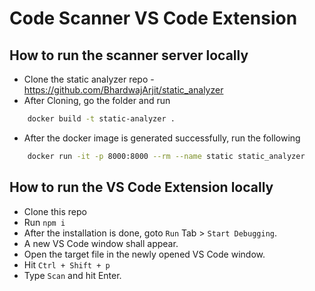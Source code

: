 # Code Scanner VS Code Extension
## How to run the scanner server locally
- Clone the static analyzer repo - https://github.com/BhardwajArjit/static_analyzer
- After Cloning, go the folder and run 
``` bash
    docker build -t static-analyzer .
```
- After the docker image is generated successfully, run the following
``` bash
    docker run -it -p 8000:8000 --rm --name static static_analyzer
```

## How to run the VS Code Extension locally
- Clone this repo
- Run `npm i`
- After the installation is done, goto `Run` Tab > `Start Debugging`.
- A new VS Code window shall appear.
- Open the target file in the newly opened VS Code window.
- Hit `Ctrl + Shift + p`
- Type `Scan` and hit Enter.
